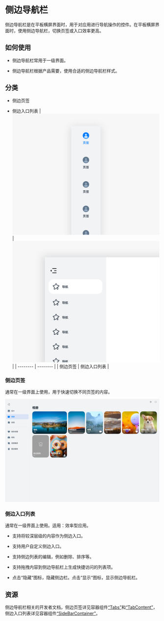 # 侧边导航栏

侧边导航栏是在平板横屏界面时，用于对应用进行导航操作的控件。在平板横屏界面时，使用侧边导航栏，切换页签或入口效率更高。


## 如何使用

- 侧边导航栏常用于一级界面。

- 侧边导航栏根据产品需要，使用合适的侧边导航栏样式。


## 分类

- 侧边页签

- 侧边入口列表
    | ![侧边导航栏_sub_1](figures/侧边导航栏_sub_1.png)  |![1_zh-cn_image_0000001517612940.png](figures/1_zh-cn_image_0000001517612940.png) |
  | -------- | -------- |
  | 侧边页签 | 侧边入口列表 | 


### 侧边页签

通常在一级界面上使用，用于快速切换不同页签的内容。

![侧边页签](figures/侧边页签.png)


### 侧边入口列表

通常在一级界面上使用。适用：效率型应用。

- 支持将较深层级的内容作为侧边入口。

- 支持用户自定义侧边入口。

- 支持侧边列表的编辑，例如删除、排序等。

- 支持拖拽内容到侧边导航栏上生成快捷访问的列表项。

- 点击“隐藏“图标，隐藏侧边栏。点击“显示“图标，显示侧边导航栏。


## 资源

侧边导航栏相关的开发者文档，侧边页签详见容器组件[“Tabs”](https://gitee.com/openharmony/docs/blob/master/zh-cn/application-dev/reference/arkui-ts/ts-container-tabs.md)和[“TabContent”](https://gitee.com/openharmony/docs/blob/master/zh-cn/application-dev/reference/arkui-ts/ts-container-tabcontent.md)，侧边入口列表详见容器组件[“SideBarContainer”](https://gitee.com/openharmony/docs/blob/master/zh-cn/application-dev/reference/arkui-ts/ts-container-sidebarcontainer.md)。
